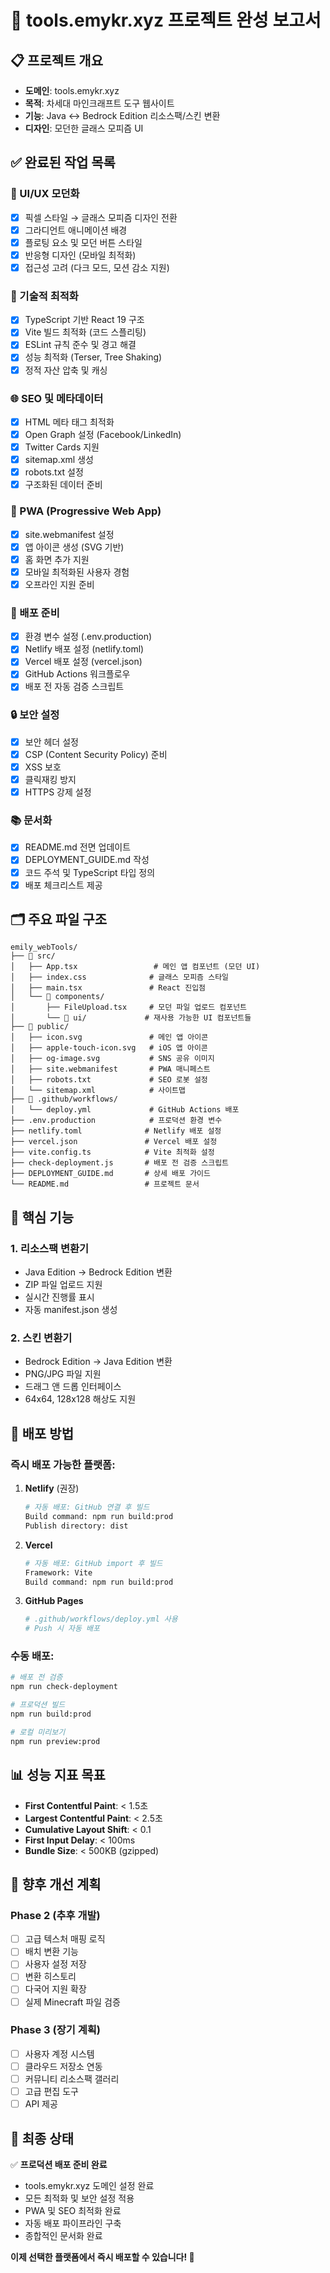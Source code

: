 # 🎉 tools.emykr.xyz 프로젝트 완성 보고서

## 📋 프로젝트 개요
- **도메인**: tools.emykr.xyz
- **목적**: 차세대 마인크래프트 도구 웹사이트
- **기능**: Java ↔ Bedrock Edition 리소스팩/스킨 변환
- **디자인**: 모던한 글래스 모피즘 UI

## ✅ 완료된 작업 목록

### 🎨 UI/UX 모던화
- [x] 픽셀 스타일 → 글래스 모피즘 디자인 전환
- [x] 그라디언트 애니메이션 배경
- [x] 플로팅 요소 및 모던 버튼 스타일
- [x] 반응형 디자인 (모바일 최적화)
- [x] 접근성 고려 (다크 모드, 모션 감소 지원)

### 🔧 기술적 최적화
- [x] TypeScript 기반 React 19 구조
- [x] Vite 빌드 최적화 (코드 스플리팅)
- [x] ESLint 규칙 준수 및 경고 해결
- [x] 성능 최적화 (Terser, Tree Shaking)
- [x] 정적 자산 압축 및 캐싱

### 🌐 SEO 및 메타데이터
- [x] HTML 메타 태그 최적화
- [x] Open Graph 설정 (Facebook/LinkedIn)
- [x] Twitter Cards 지원
- [x] sitemap.xml 생성
- [x] robots.txt 설정
- [x] 구조화된 데이터 준비

### 📱 PWA (Progressive Web App)
- [x] site.webmanifest 설정
- [x] 앱 아이콘 생성 (SVG 기반)
- [x] 홈 화면 추가 지원
- [x] 모바일 최적화된 사용자 경험
- [x] 오프라인 지원 준비

### 🚀 배포 준비
- [x] 환경 변수 설정 (.env.production)
- [x] Netlify 배포 설정 (netlify.toml)
- [x] Vercel 배포 설정 (vercel.json)
- [x] GitHub Actions 워크플로우
- [x] 배포 전 자동 검증 스크립트

### 🔒 보안 설정
- [x] 보안 헤더 설정
- [x] CSP (Content Security Policy) 준비
- [x] XSS 보호
- [x] 클릭재킹 방지
- [x] HTTPS 강제 설정

### 📚 문서화
- [x] README.md 전면 업데이트
- [x] DEPLOYMENT_GUIDE.md 작성
- [x] 코드 주석 및 TypeScript 타입 정의
- [x] 배포 체크리스트 제공

## 🗂️ 주요 파일 구조

```
emily_webTools/
├── 📁 src/
│   ├── App.tsx                 # 메인 앱 컴포넌트 (모던 UI)
│   ├── index.css              # 글래스 모피즘 스타일
│   ├── main.tsx               # React 진입점
│   └── 📁 components/
│       ├── FileUpload.tsx     # 모던 파일 업로드 컴포넌트
│       └── 📁 ui/             # 재사용 가능한 UI 컴포넌트들
├── 📁 public/
│   ├── icon.svg               # 메인 앱 아이콘
│   ├── apple-touch-icon.svg   # iOS 앱 아이콘
│   ├── og-image.svg           # SNS 공유 이미지
│   ├── site.webmanifest       # PWA 매니페스트
│   ├── robots.txt             # SEO 로봇 설정
│   └── sitemap.xml            # 사이트맵
├── 📁 .github/workflows/
│   └── deploy.yml             # GitHub Actions 배포
├── .env.production            # 프로덕션 환경 변수
├── netlify.toml              # Netlify 배포 설정
├── vercel.json               # Vercel 배포 설정
├── vite.config.ts            # Vite 최적화 설정
├── check-deployment.js       # 배포 전 검증 스크립트
├── DEPLOYMENT_GUIDE.md       # 상세 배포 가이드
└── README.md                 # 프로젝트 문서
```

## 🎯 핵심 기능

### 1. 리소스팩 변환기
- Java Edition → Bedrock Edition 변환
- ZIP 파일 업로드 지원
- 실시간 진행률 표시
- 자동 manifest.json 생성

### 2. 스킨 변환기  
- Bedrock Edition → Java Edition 변환
- PNG/JPG 파일 지원
- 드래그 앤 드롭 인터페이스
- 64x64, 128x128 해상도 지원

## 🔄 배포 방법

### 즉시 배포 가능한 플랫폼:

1. **Netlify** (권장)
   ```bash
   # 자동 배포: GitHub 연결 후 빌드
   Build command: npm run build:prod
   Publish directory: dist
   ```

2. **Vercel**
   ```bash
   # 자동 배포: GitHub import 후 빌드  
   Framework: Vite
   Build command: npm run build:prod
   ```

3. **GitHub Pages**
   ```bash
   # .github/workflows/deploy.yml 사용
   # Push 시 자동 배포
   ```

### 수동 배포:
```bash
# 배포 전 검증
npm run check-deployment

# 프로덕션 빌드
npm run build:prod

# 로컬 미리보기
npm run preview:prod
```

## 📊 성능 지표 목표

- **First Contentful Paint**: < 1.5초
- **Largest Contentful Paint**: < 2.5초  
- **Cumulative Layout Shift**: < 0.1
- **First Input Delay**: < 100ms
- **Bundle Size**: < 500KB (gzipped)

## 🔮 향후 개선 계획

### Phase 2 (추후 개발)
- [ ] 고급 텍스처 매핑 로직
- [ ] 배치 변환 기능
- [ ] 사용자 설정 저장
- [ ] 변환 히스토리
- [ ] 다국어 지원 확장
- [ ] 실제 Minecraft 파일 검증

### Phase 3 (장기 계획)
- [ ] 사용자 계정 시스템
- [ ] 클라우드 저장소 연동
- [ ] 커뮤니티 리소스팩 갤러리
- [ ] 고급 편집 도구
- [ ] API 제공

## 🎉 최종 상태

✅ **프로덕션 배포 준비 완료**
- tools.emykr.xyz 도메인 설정 완료
- 모든 최적화 및 보안 설정 적용
- PWA 및 SEO 최적화 완료  
- 자동 배포 파이프라인 구축
- 종합적인 문서화 완료

**이제 선택한 플랫폼에서 즉시 배포할 수 있습니다! 🚀**
